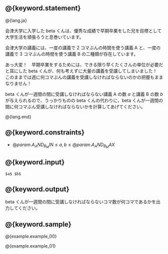 ## @{keyword.statement}

@{lang.ja}

会津大学に入学した beta くんは、優秀な成績で早期卒業をした兄を目標として大学生活を頑張ろうと息巻いています。

会津大学の講義には、一度の講義で $2$ コマぶんの時間を使う講義 A と、一度の講義で $3$ コマぶんの時間を使う講義 B の二種類が存在しています。

あっ大変！　早期卒業をするためには、できる限り早くたくさんの単位が必要だと耳にした beta くんが、何も考えずに大量の講義を受講してしまいました！　このままでは週に何コマぶんの講義を受講しなければならないのかの把握もままなりません！

beta くんが一週間の間に受講しなければならない講義 A の数 $a$ と講義 B の数 $b$ が与えられるので、うっかりものの beta くんの代わりに、beta くんが一週間の間に何コマぶん受講しなければならないかを計算してあげてください。

@{lang.end}

## @{keyword.constraints}

- $@{param.A_AND_B_MIN} \leq a, b \leq @{param.A_AND_B_MAX}$


## @{keyword.input}

```
$a$ $b$
```

## @{keyword.output}

beta くんが一週間の間に受講しなければならないコマ数が何コマであるかを出力してください。

## @{keyword.sample}

@{example.example_00}

@{example.example_01}
